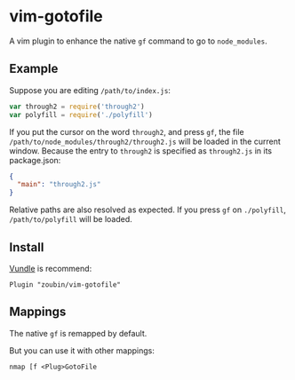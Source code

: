 # vim-gotofile
A vim plugin to enhance the native `gf` command to go to `node_modules`.

## Example
Suppose you are editing `/path/to/index.js`:

```js
var through2 = require('through2')
var polyfill = require('./polyfill')

```

If you put the cursor on the word `through2`,
and press `gf`, the file `/path/to/node_modules/through2/through2.js` will be loaded in the current window.
Because the entry to `through2` is specified as `through2.js` in its package.json:
```json
{
  "main": "through2.js"
}

```

Relative paths are also resolved as expected.
If you press `gf` on `./polyfill`, `/path/to/polyfill` will be loaded.

## Install

[Vundle](https://github.com/VundleVim/Vundle.vim) is recommend:

```vim
Plugin "zoubin/vim-gotofile"

```

## Mappings
The native `gf` is remapped by default.

But you can use it with other mappings:

```vim
nmap [f <Plug>GotoFile

```


